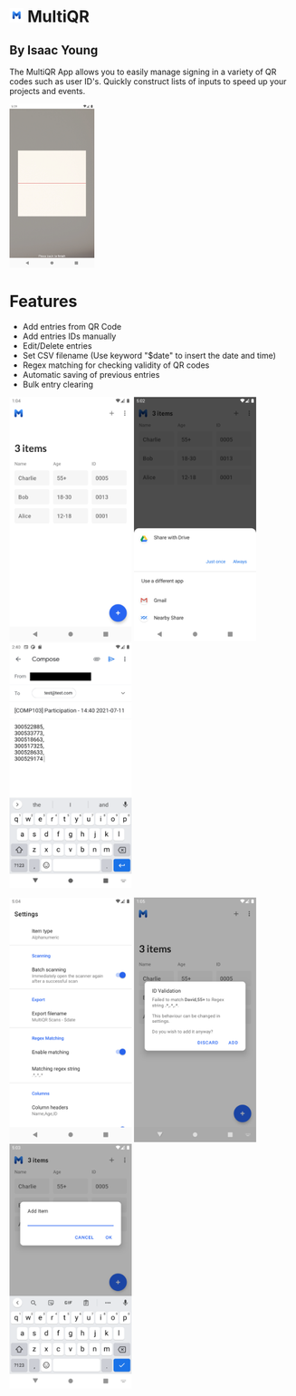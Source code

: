 # <img src="readMeImages/ic_logo.png"  width="25" height="25">  MultiQR
## By Isaac Young

The MultiQR App allows you to easily manage signing in a variety of QR codes such as user ID's. Quickly construct lists of inputs to speed up your projects and events.

<img src="readMeImages/scan.png"  width="150" height="290">

# Features 
- Add entries from QR Code
- Add entries IDs manually
- Edit/Delete entries
- Set CSV filename (Use keyword "$date" to insert the date and time)
- Regex matching for checking validity of QR codes
- Automatic saving of previous entries
- Bulk entry clearing

<p float="left">
  <img src="readMeImages/home_screen.png"  width="216" height="432">
  <img src="readMeImages/share_sheet.png"  width="216" height="432">
  <img src="readMeImages/final_email.png"  width="216" height="432">
 </p>
 <p float="left">
  <img src="readMeImages/settings_screen.png"  width="216" height="432">
  <img src="readMeImages/regex_match_failure.png"  width="216" height="432">
  <img src="readMeImages/manual_entry.png"  width="216" height="432">
 </p>
